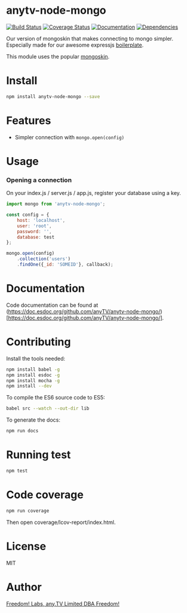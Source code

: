 # anytv-node-mongo

[![Build Status](https://travis-ci.org/anyTV/anytv-node-mongo.svg?branch=master)](https://travis-ci.org/anyTV/anytv-node-mongo)
[![Coverage Status](https://coveralls.io/repos/anyTV/anytv-node-mongo/badge.svg?branch=master&service=github)](https://coveralls.io/github/anyTV/anytv-node-mongo?branch=master)
[![Documentation](https://doc.esdoc.org/github.com/anyTV/anytv-node-mongo/badge.svg?branch=master&service=github)](https://doc.esdoc.org/github.com/anyTV/anytv-node-mongo?branch=master)
[![Dependencies](https://david-dm.org/anyTV/anytv-node-mongo.svg)](https://david-dm.org/anyTV/anytv-node-mongo)

Our version of mongoskin that makes connecting to mongo simpler. Especially made for our awesome expressjs [boilerplate](https://github.com/anyTV/anytv-node-boilerplate).


This module uses the popular [mongoskin](https://github.com/kissjs/node-mongoskin).

# Install

```sh
npm install anytv-node-mongo --save
```

# Features

* Simpler connection with `mongo.open(config)`


# Usage

### Opening a connection
On your index.js / server.js / app.js, register your database using a key.
```javascript
import mongo from 'anytv-node-mongo';

const config = {
	host: 'localhost',
	user: 'root',
	password: '',
	database: test
};

mongo.open(config)
	.collection('users')
	.findOne({_id: 'SOMEID'}, callback);
```

# Documentation

Code documentation can be found at (https://doc.esdoc.org/github.com/anyTV/anytv-node-mongo/)[https://doc.esdoc.org/github.com/anyTV/anytv-node-mongo/].


# Contributing

Install the tools needed:
```sh
npm install babel -g
npm install esdoc -g
npm install mocha -g
npm install --dev
```

To compile the ES6 source code to ES5:
```sh
babel src --watch --out-dir lib
```

To generate the docs:
```sh
npm run docs
```

# Running test

```sh
npm test
```

# Code coverage

```sh
npm run coverage
```
Then open coverage/lcov-report/index.html.

# License

MIT


# Author
[Freedom! Labs, any.TV Limited DBA Freedom!](https://www.freedom.tm)
